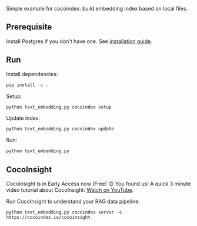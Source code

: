 Simple example for cocoindex: build embedding index based on local files.

## Prerequisite
Install Postgres if you don't have one. See [installation guide](https://cocoindex.io/docs/getting_started/installation#-install-postgres).

## Run

Install dependencies:

```bash
pip install -e .
```

Setup:

```bash
python text_embedding.py cocoindex setup
```

Update index:

```bash
python text_embedding.py cocoindex update
```

Run:

```bash
python text_embedding.py
```

## CocoInsight 
CocoInsight is in Early Access now (Free) 😊 You found us! A quick 3 minute video tutorial about CocoInsight: [Watch on YouTube](https://youtu.be/ZnmyoHslBSc?si=pPLXWALztkA710r9).

Run CocoInsight to understand your RAG data pipeline:

```
python text_embedding.py cocoindex server -c https://cocoindex.io/cocoinsight
```

